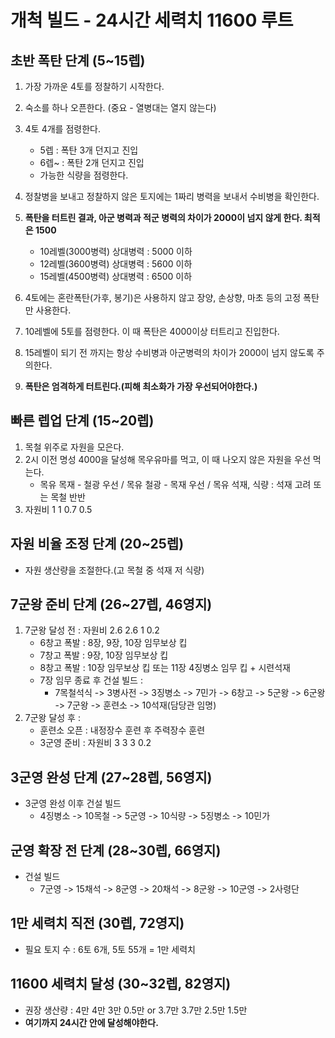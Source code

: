 # 개척 빌드 - 24시간 세력치 11600 루트

## 초반 폭탄 단계 (5~15렙)

1) 가장 가까운 4토를 정찰하기 시작한다.
2) 숙소를 하나 오픈한다. (중요 - 열병대는 열지 않는다)
3) 4토 4개를 점령한다.
    * 5렙 : 폭탄 3개 던지고 진입
    * 6렙~ : 폭탄 2개 던지고 진입
    * 가능한 식량을 점령한다.

4) 정찰병을 보내고 정찰하지 않은 토지에는 1짜리 병력을 보내서 수비병을 확인한다.
5) __폭탄을 터트린 결과, 아군 병력과 적군 병력의 차이가 2000이 넘지 않게 한다. 최적은 1500__
    * 10레벨(3000병력) 상대병력 : 5000 이하
    * 12레벨(3600병력) 상대병력 : 5600 이하
    * 15레벨(4500병력) 상대병력 : 6500 이하
6) 4토에는 혼란폭탄(가후, 봉기)은 사용하지 않고 장양, 손상향, 마초 등의 고정 폭탄만 사용한다.
7) 10레벨에 5토를 점령한다. 이 때 폭탄은 4000이상 터트리고 진입한다.
8) 15레벨이 되기 전 까지는 항상 수비병과 아군병력의 차이가 2000이 넘지 않도록 주의한다.
9) __폭탄은 엄격하게 터트린다.(피해 최소화가 가장 우선되어야한다.)__

## 빠른 렙업 단계 (15~20렙)

1) 목철 위주로 자원을 모은다.
2) 2시 이전 명성 4000을 달성해 목우유마를 먹고, 이 때 나오지 않은 자원을 우선 먹는다.
    * 목유 목재 - 철광 우선 / 목유 철광 - 목재 우선 / 목유 석재, 식량 : 석재 고려 또는 목철 반반
3) 자원비 1 1 0.7 0.5

## 자원 비율 조정 단계 (20~25렙)

* 자원 생산량을 조절한다.(고 목철 중 석재 저 식량)

## 7군왕 준비 단계 (26~27렙, 46영지)

1) 7군왕 달성 전 : 자원비 2.6 2.6 1 0.2 
	- 6창고 폭발 : 8장, 9장, 10장 임무보상 킵
	- 7창고 폭발 : 9장, 10장 임무보상 킵
	- 8창고 폭발 : 10장 임무보상 킵 또는 11장 4징병소 임무 킵 + 시련석재
	- 7장 임무 종료 후 건설 빌드 : 
        - 7목철석식 -> 3병사전 -> 3징병소 -> 7민가 -> 6창고 -> 5군왕 -> 6군왕 -> 7군왕 -> 훈련소 -> 10석재(담당관 임명)
2) 7군왕 달성 후 : 
    - 훈련소 오픈 : 내정장수 훈련 후 주력장수 훈련
	- 3군영 준비 : 자원비 3 3 3 0.2

## 3군영 완성 단계 (27~28렙, 56영지)
- 3군영 완성 이후 건설 빌드
	- 4징병소 -> 10목철 -> 5군영 -> 10식량 -> 5징병소 -> 10민가

## 군영 확장 전 단계 (28~30렙, 66영지)
- 건설 빌드
	- 7군영 -> 15채석 -> 8군영 -> 20채석 -> 8군왕 -> 10군영 -> 2사령단

## 1만 세력치 직전 (30렙, 72영지)
- 필요 토지 수 : 6토 6개, 5토 55개 = 1만 세력치

## 11600 세력치 달성 (30~32렙, 82영지)
- 권장 생산량 : 4만 4만 3만 0.5만 or 3.7만 3.7만 2.5만 1.5만
- __여기까지 24시간 안에 달성해야한다.__